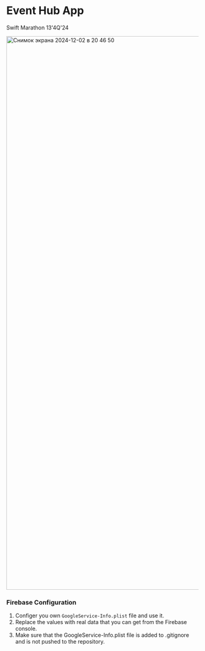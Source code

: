 # Event Hub App
Swift Marathon 13'4Q'24

<img width="1449" alt="Снимок экрана 2024-12-02 в 20 46 50" src="https://github.com/user-attachments/assets/544b9983-85c2-4da0-9d71-abf63d6677dd"> 

### Firebase Configuration 
1. Configer you own `GoogleService-Info.plist` file and use it.
2. Replace the values ​with real data that you can get from the Firebase console.
3. Make sure that the GoogleService-Info.plist file is added to .gitignore and is not pushed to the repository.

